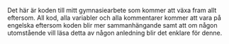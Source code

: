 Det här är koden till mitt gymnasiearbete som kommer att växa fram allt eftersom. All kod, alla variabler och alla kommentarer kommer att vara på engelska eftersom koden blir mer sammanhängande samt att om någon utomstående vill läsa detta av någon anledning blir det enklare för denne.
